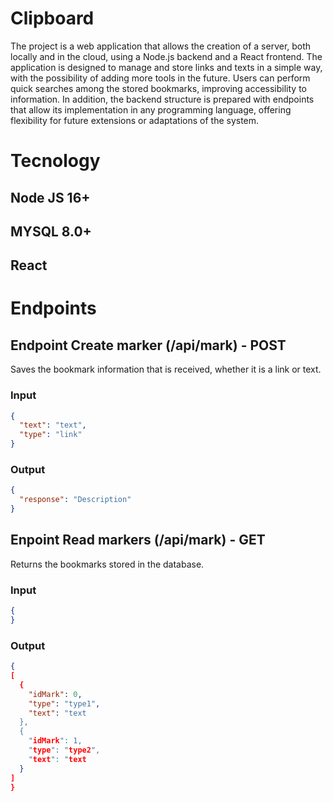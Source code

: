 # Clipboard
The project is a web application that allows the creation of a server, both locally and in the cloud, using a Node.js backend and a React frontend. The application is designed to manage and store links and texts in a simple way, with the possibility of adding more tools in the future. Users can perform quick searches among the stored bookmarks, improving accessibility to information. In addition, the backend structure is prepared with endpoints that allow its implementation in any programming language, offering flexibility for future extensions or adaptations of the system.

# Tecnology
## Node JS 16+
## MYSQL 8.0+
## React 

# Endpoints

## Endpoint Create marker (/api/mark) - POST
Saves the bookmark information that is received, whether it is a link or text.
### Input
```json
{
  "text": "text",
  "type": "link"
}
```
### Output
```json
{
  "response": "Description"
}
```

## Enpoint Read markers (/api/mark) - GET
Returns the bookmarks stored in the database.
### Input
```json
{
}
```
### Output
```json
{
[
  {
    "idMark": 0,
    "type": "type1",
    "text": "text
  },
  {
    "idMark": 1,
    "type": "type2",
    "text": "text
  }
]
}
```
